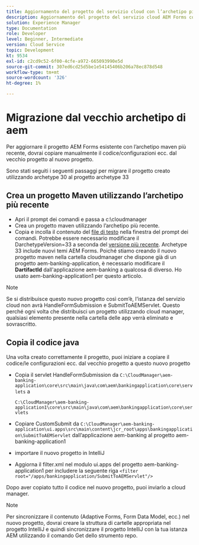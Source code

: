 ```yaml
---
title: Aggiornamento del progetto del servizio cloud con l’archetipo più recente
description: Aggiornamento del progetto del servizio cloud AEM Forms con l’archetipo più recente
solution: Experience Manager
type: Documentation
role: Developer
level: Beginner, Intermediate
version: Cloud Service
topic: Development
kt: 9534
exl-id: c2cd9c52-6f00-4cfe-a972-665093990e5d
source-git-commit: 307ed6cd25d5be1e54145406b206a78ec878d548
workflow-type: tm+mt
source-wordcount: '326'
ht-degree: 1%

---
```


# Migrazione dal vecchio archetipo di aem

Per aggiornare il progetto AEM Forms esistente con l’archetipo maven più recente, dovrai copiare manualmente il codice/configurazioni ecc. dal vecchio progetto al nuovo progetto.

Sono stati seguiti i seguenti passaggi per migrare il progetto creato utilizzando archetype 30 al progetto archetype 33

## Crea un progetto Maven utilizzando l’archetipo più recente

* Apri il prompt dei comandi e passa a c:\cloudmanager
* Crea un progetto maven utilizzando l’archetipo più recente.
* Copia e incolla il contenuto del [file di testo](assets/creating-maven-project.txt) nella finestra del prompt dei comandi. Potrebbe essere necessario modificare il DarchetypeVersion=33 a seconda del [versione più recente](https://github.com/adobe/aem-project-archetype/releases). Archetype 33 include nuovi temi AEM Forms.
Poiché stiamo creando il nuovo progetto maven nella cartella cloudmanager che dispone già di un progetto aem-banking-application, è necessario modificare il **DartifactId** dall&#39;applicazione aem-banking a qualcosa di diverso. Ho usato aem-banking-application1 per questo articolo.

>[!NOTE]
>
>Se si distribuisce questo nuovo progetto così com’è, l’istanza del servizio cloud non avrà HandleFormSubmission e SubmitToAEMServlet. Questo perché ogni volta che distribuisci un progetto utilizzando cloud manager, qualsiasi elemento presente nella cartella delle app verrà eliminato e sovrascritto.

## Copia il codice java

Una volta creato correttamente il progetto, puoi iniziare a copiare il codice/le configurazioni ecc. dal vecchio progetto a questo nuovo progetto

* Copia il servlet HandleFormSubmission da ```C:\CloudManager\aem-banking-application\core\src\main\java\com\aem\bankingapplication\core\servlets```
a

   ```C:\CloudManager\aem-banking-application1\core\src\main\java\com\aem\bankingapplication\core\servlets```

* Copiare CustomSubmit da
   ```C:\CloudManager\aem-banking-application\ui.apps\src\main\content\jcr_root\apps\bankingapplication\SubmitToAEMServlet``` dall’applicazione aem-banking al progetto aem-banking-application1

* importare il nuovo progetto in IntelliJ

* Aggiorna il filter.xml nel modulo ui.apps del progetto aem-banking-application1 per includere la seguente riga
   ```<filter root="/apps/bankingapplication/SubmitToAEMServlet"/>```

Dopo aver copiato tutto il codice nel nuovo progetto, puoi inviarlo a cloud manager.

>[!NOTE]
>
>Per sincronizzare il contenuto (Adaptive Forms, Form Data Model, ecc.) nel nuovo progetto, dovrai creare la struttura di cartelle appropriata nel progetto IntelliJ e quindi sincronizzare il progetto IntelliJ con la tua istanza AEM utilizzando il comando Get dello strumento repo.
